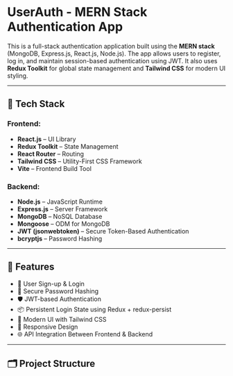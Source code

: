 # UserAuth - MERN Stack Authentication App

This is a full-stack authentication application built using the **MERN stack** (MongoDB, Express.js, React.js, Node.js). The app allows users to register, log in, and maintain session-based authentication using JWT. It also uses **Redux Toolkit** for global state management and **Tailwind CSS** for modern UI styling.

---

## 🔧 Tech Stack

### Frontend:
- **React.js** – UI Library
- **Redux Toolkit** – State Management
- **React Router** – Routing
- **Tailwind CSS** – Utility-First CSS Framework
- **Vite** – Frontend Build Tool

### Backend:
- **Node.js** – JavaScript Runtime
- **Express.js** – Server Framework
- **MongoDB** – NoSQL Database
- **Mongoose** – ODM for MongoDB
- **JWT (jsonwebtoken)** – Secure Token-Based Authentication
- **bcryptjs** – Password Hashing

---

## 🚀 Features

- 🔐 User Sign-up & Login
- 🧠 Secure Password Hashing
- 🛡 JWT-based Authentication
- 📦 Persistent Login State using Redux + redux-persist
- 🍃 Modern UI with Tailwind CSS
- 🎯 Responsive Design
- 🌐 API Integration Between Frontend & Backend

---

## 🗂 Project Structure

